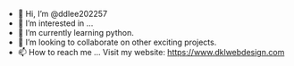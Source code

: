 - 👋 Hi, I’m @ddlee202257
- 👀 I’m interested in ...
- 🌱 I’m currently learning python.
- 💞️ I’m looking to collaborate on other exciting projects.
- 📫 How to reach me ... Visit my website: https://www.dklwebdesign.com
